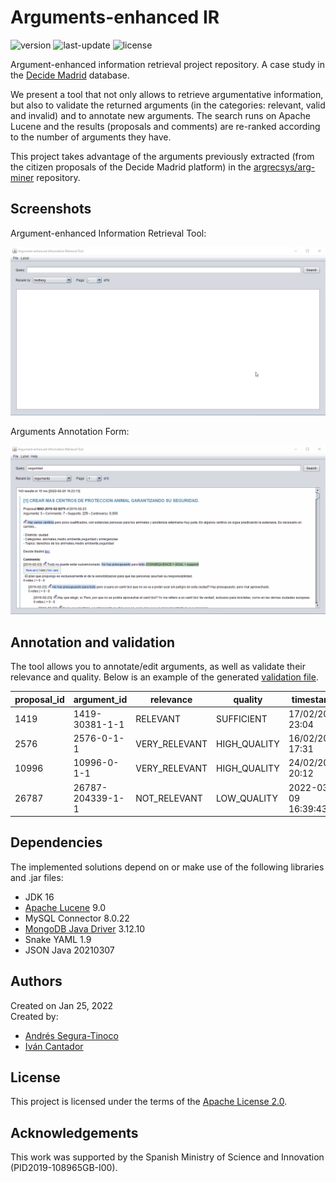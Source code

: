 # Arguments-enhanced IR
![version](https://img.shields.io/badge/version-0.9.16-blue)
![last-update](https://img.shields.io/badge/last_update-3/9/2022-orange)
![license](https://img.shields.io/badge/license-Apache_2.0-brightgreen)

Argument-enhanced information retrieval project repository. A case study in the <a href="https://decide.madrid.es" target="_blank">Decide Madrid</a> database.

We present a tool that not only allows to retrieve argumentative information, but also to validate the returned arguments (in the categories: relevant, valid and invalid) and to annotate new arguments. The search runs on Apache Lucene and the results (proposals and comments) are re-ranked according to the number of arguments they have.

This project takes advantage of the arguments previously extracted (from the citizen proposals of the Decide Madrid platform) in the <a  href="https://github.com/argrecsys/arg-miner" target="_blank">argrecsys/arg-miner</a> repository.

## Screenshots
Argument-enhanced Information Retrieval Tool:

![arg-ir-gui-main](https://raw.githubusercontent.com/argrecsys/arg-enhanced-ir/main/images/gui-main.gif)

Arguments Annotation Form:

![arg-ir-gui-annotation](https://raw.githubusercontent.com/argrecsys/arg-enhanced-ir/main/images/gui-annotation.gif)

## Annotation and validation
The tool allows you to annotate/edit arguments, as well as validate their relevance and quality.
Below is an example of the generated <a href="https://github.com/argrecsys/arg-enhanced-ir/blob/main/data/results/labels.csv" target="_blank">validation file</a>.

| proposal_id | argument_id | relevance | quality | timestamp | username |
| ----------- | ----------- | --------- | ------- | --------- | -------- |
| 1419 | 1419-30381-1-1 | RELEVANT | SUFFICIENT | 17/02/2022 23:04 | andres.segura |
| 2576 | 2576-0-1-1 | VERY_RELEVANT | HIGH_QUALITY | 16/02/2022 17:31 | andres.segura |
| 10996 | 10996-0-1-1 | VERY_RELEVANT | HIGH_QUALITY | 24/02/2022 20:12 | andres.segura |
| 26787 | 26787-204339-1-1 | NOT_RELEVANT | LOW_QUALITY | 2022-03-09 16:39:43 | andres.segura |

## Dependencies
The implemented solutions depend on or make use of the following libraries and .jar files:
- JDK 16
- <a href="https://lucene.apache.org/" target="_blank">Apache Lucene</a> 9.0
- MySQL Connector 8.0.22
- <a href="https://mongodb.github.io/mongo-java-driver/" target="_blank">MongoDB Java Driver</a> 3.12.10
- Snake YAML 1.9
- JSON Java 20210307

## Authors
Created on Jan 25, 2022  
Created by:
- <a href="https://github.com/ansegura7" target="_blank">Andrés Segura-Tinoco</a>
- <a href="http://arantxa.ii.uam.es/~cantador/" target="_blank">Iv&aacute;n Cantador</a>

## License
This project is licensed under the terms of the <a href="https://github.com/argrecsys/arg-enhanced-ir/blob/main/LICENSE">Apache License 2.0</a>.

## Acknowledgements
This work was supported by the Spanish Ministry of Science and Innovation (PID2019-108965GB-I00).
